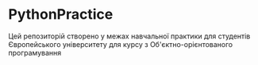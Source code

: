 # PythonPractice
Цей репозиторій створено у межах навчальної практики для студентів Європейського університету для курсу з Об'єктно-орієнтованого програмування
